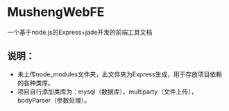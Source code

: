 # MushengWebFE
一个基于node.js的Express+jade开发的前端工具文档

## 说明：
* 未上传node_modules文件夹，此文件夹为Express生成，用于存放项目依赖的各种类库。
* 项目自行添加类库为：mysql（数据库），multiparty（文件上传），bodyParser（参数处理）。
